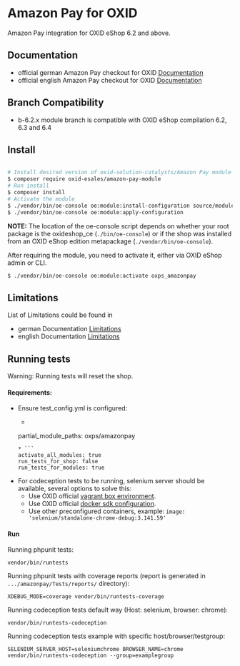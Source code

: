 # Amazon Pay for OXID

Amazon Pay integration for OXID eShop 6.2 and above.

## Documentation

* official german Amazon Pay checkout for OXID [Documentation](https://docs.oxid-esales.com/modules/amazon-pay/de/latest/)
* official english Amazon Pay checkout for OXID [Documentation](https://docs.oxid-esales.com/modules/amazon-pay/en/latest/)

## Branch Compatibility

* b-6.2.x module branch is compatible with OXID eShop compilation 6.2, 6.3 and 6.4

## Install

```bash

# Install desired version of oxid-solution-catalysts/Amazon Pay module
$ composer require oxid-esales/amazon-pay-module
# Run install
$ composer install
# Activate the module
$ ./vendor/bin/oe-console oe:module:install-configuration source/modules/oxps/amazonpay
$ ./vendor/bin/oe-console oe:module:apply-configuration
```

**NOTE:** The location of the oe-console script depends on whether your root package
is the oxideshop_ce (```./bin/oe-console```) or if the shop was installed from
an OXID eShop edition metapackage (```./vendor/bin/oe-console```).

After requiring the module, you need to activate it, either via OXID eShop admin or CLI.

```bash
$ ./vendor/bin/oe-console oe:module:activate oxps_amazonpay
```

## Limitations

List of Limitations could be found in

* german Documentation [Limitations](https://docs.oxid-esales.com/modules/amazon-pay/de/latest/einfuehrung.html#wann-konnen-sie-amazon-pay-nicht-anbieten)
* english Documentation [Limitations](https://docs.oxid-esales.com/modules/amazon-pay/en/latest/einfuehrung.html#wann-konnen-sie-amazon-pay-nicht-anbieten)

## Running tests

Warning: Running tests will reset the shop.

#### Requirements:
* Ensure test_config.yml is configured:
    * ```
    partial_module_paths: oxps/amazonpay
    ```
    * ```
    activate_all_modules: true
    run_tests_for_shop: false
    run_tests_for_modules: true
    ```
* For codeception tests to be running, selenium server should be available, several options to solve this:
    * Use OXID official [vagrant box environment](https://github.com/OXID-eSales/oxvm_eshop).
    * Use OXID official [docker sdk configuration](https://github.com/OXID-eSales/docker-eshop-sdk).
    * Use other preconfigured containers, example: ``image: 'selenium/standalone-chrome-debug:3.141.59'``

#### Run

Running phpunit tests:
```
vendor/bin/runtests
```

Running phpunit tests with coverage reports (report is generated in ``.../amazonpay/Tests/reports/`` directory):
```
XDEBUG_MODE=coverage vendor/bin/runtests-coverage
```

Running codeception tests default way (Host: selenium, browser: chrome):
```
vendor/bin/runtests-codeception
```

Running codeception tests example with specific host/browser/testgroup:
```
SELENIUM_SERVER_HOST=seleniumchrome BROWSER_NAME=chrome vendor/bin/runtests-codeception --group=examplegroup
```